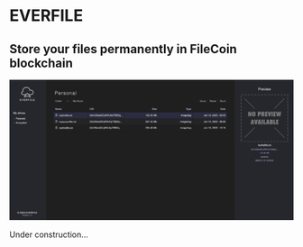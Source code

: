 # EVERFILE

## Store your files permanently in FileCoin blockchain

![WEBSHOT](media/webshot1.jpg)

Under construction...